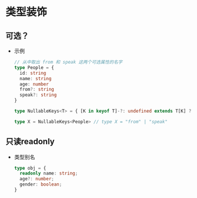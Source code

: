 # 类型装饰

## 可选？

+ 示例

    ```ts
    // 从中取出 from 和 speak 这两个可选属性的名字
    type People = {
      id: string
      name: string
      age: number
      from?: string
      speak?: string
    }

    type NullableKeys<T> = { [K in keyof T]-?: undefined extends T[K] ? K : never }[keyof T]

    type X = NullableKeys<People> // type X = "from" | "speak"

    ```

## 只读readonly

+ 类型别名

    ```ts
    type obj = {
      readonly name: string;
      age?: number;
      gender: boolean;
    }
    ```
